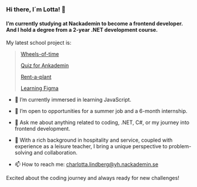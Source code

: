 ### Hi there, I´m Lotta! 👋

<!--
**Xayida83/Xayida83** is a ✨ _special_ ✨ repository because its `README.md` (this file) appears on your GitHub profile.

Here are some ideas to get you started:-->

#### I’m currently studying at Nackademin to become a frontend developer. And I hold a degree from a 2-year .NET development course.
My latest school project is:
> [Wheels-of-time](https://wheelsoftimecreatures.netlify.app/)
> 
> [Quiz for Ankademin](https://quizforankademin.netlify.app/)  
> 
> [Rent-a-plant](https://rentaplant.netlify.app/)
>
> [Learning Figma](https://www.figma.com/file/ZfFxDSgQZcl6wL0yzWW5f2/Portfolio?type=design&node-id=0%3A1&mode=design&t=xF52UrD7k12yfcnU-1)

- 🌱 I’m currently immersed in learning JavaScript.
 
- 👯 I’m open to opportunities for a summer job and a 6-month internship.

- 💬 Ask me about anything related to coding, .NET, C#, or my journey into frontend development.

- 🌟 With a rich background in hospitality and service, coupled with experience as a leisure teacher, I bring a unique perspective to problem-solving and collaboration.
  
- 📫 How to reach me: charlotta.lindberg@yh.nackademin.se
  
Excited about the coding journey and always ready for new challenges! 
